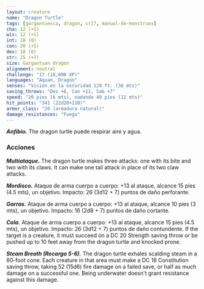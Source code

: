 ```yaml
---
layout: creature
name: "Dragon Turtle"
tags: [gargantuesca, dragon, cr17, manual-de-monstruos]
cha: 12 (+1)
wis: 12 (+1)
int: 10 (0)
con: 20 (+5)
dex: 10 (0)
str: 25 (+7)
size: Gargantuan dragon
alignment: neutral
challenge: "17 (18,000 XP)"
languages: "Aquan, Dragón"
senses: "Visión en la oscuridad 120 ft. (36 mts)"
saving_throws: "Des +6, Con +11, Sab +7"
speed: "20 pies (6 mts), nadando 40 pies (12 mts)"
hit_points: "341 (22d20+110)"
armor_class: "20 (armadura natural)"
damage_resistances: "Fuego"
---
```


***Anfibio.*** The dragon turtle puede respirar aire y agua.

### Acciones

***Multiataque.*** The dragon turtle makes three attacks: one with its bite and two with its claws. It can make one tail attack in place of its two claw attacks.

***Mordisco.*** Ataque de arma cuerpo a cuerpo: +13 al ataque, alcance 15 pies (4.5 mts), un objetivo. Impacto: 26 (3d12 + 7) puntos de daño perforante.

***Garras.*** Ataque de arma cuerpo a cuerpo: +13 al ataque, alcance 10 pies (3 mts), un objetivo. Impacto: 16 (2d8 + 7) puntos de daño cortante.

***Cola.*** Ataque de arma cuerpo a cuerpo: +13 al ataque, alcance 15 pies (4.5 mts), un objetivo. Impacto: 26 (3d12 + 7) puntos de daño contundente. If the target is a creature, it must succeed on a DC 20 Strength saving throw or be pushed up to 10 feet away from the dragon turtle and knocked prone.

***Steam Breath (Recarga 5-6).*** The dragon turtle exhales scalding steam in a 60-foot cone. Each creature in that area must make a DC 18 Constitution saving throw, taking 52 (15d6) fire damage on a failed save, or half as much damage on a successful one. Being underwater doesn't grant resistance against this damage.